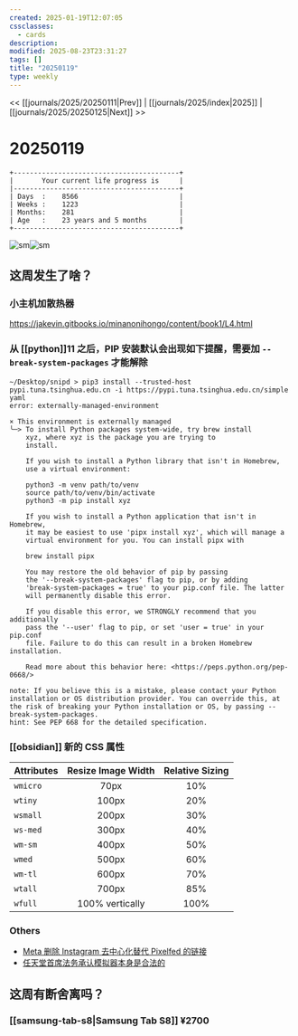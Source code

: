 ```yaml
---
created: 2025-01-19T12:07:05
cssclasses:
  - cards
description: 
modified: 2025-08-23T23:31:27
tags: []
title: "20250119"
type: weekly
---
```


<< [[journals/2025/20250111|Prev]] | [[journals/2025/index|2025]] | [[journals/2025/20250125|Next]] >>

# 20250119

```shell
+-----------------------------------------+
|       Your current life progress is     |
|-----------------------------------------+
| Days  :    8566                         |
| Weeks :    1223                         |
| Months:    281                          |
| Age   :    23 years and 5 months        |
+-----------------------------------------+
```

![sm](https://img.owspace.com/Public/uploads/Download/2025/0117.jpg)![sm](https://img.owspace.com/Public/uploads/Download/2025/0118.jpg)

## 这周发生了啥？

### 小主机加散热器

https://jakevin.gitbooks.io/minanonihongo/content/book1/L4.html

### 从 [[python]]11 之后，PIP 安装默认会出现如下提醒，需要加 `--break-system-packages` 才能解除

```shell
~/Desktop/snipd > pip3 install --trusted-host pypi.tuna.tsinghua.edu.cn -i https://pypi.tuna.tsinghua.edu.cn/simple yaml      
error: externally-managed-environment

× This environment is externally managed
╰─> To install Python packages system-wide, try brew install
    xyz, where xyz is the package you are trying to
    install.
    
    If you wish to install a Python library that isn't in Homebrew,
    use a virtual environment:
    
    python3 -m venv path/to/venv
    source path/to/venv/bin/activate
    python3 -m pip install xyz
    
    If you wish to install a Python application that isn't in Homebrew,
    it may be easiest to use 'pipx install xyz', which will manage a
    virtual environment for you. You can install pipx with
    
    brew install pipx
    
    You may restore the old behavior of pip by passing
    the '--break-system-packages' flag to pip, or by adding
    'break-system-packages = true' to your pip.conf file. The latter
    will permanently disable this error.
    
    If you disable this error, we STRONGLY recommend that you additionally
    pass the '--user' flag to pip, or set 'user = true' in your pip.conf
    file. Failure to do this can result in a broken Homebrew installation.
    
    Read more about this behavior here: <https://peps.python.org/pep-0668/>

note: If you believe this is a mistake, please contact your Python installation or OS distribution provider. You can override this, at the risk of breaking your Python installation or OS, by passing --break-system-packages.
hint: See PEP 668 for the detailed specification.
```

### [[obsidian]] 新的 CSS 属性

| Attributes | Resize Image Width | Relative Sizing |
| ---------- | :----------------: | :-------------: |
| `wmicro`   |        70px        |       10%       |
| `wtiny`    |       100px        |       20%       |
| `wsmall`   |       200px        |       30%       |
| `ws-med`   |       300px        |       40%       |
| `wm-sm`    |       400px        |       50%       |
| `wmed`     |       500px        |       60%       |
| `wm-tl`    |       600px        |       70%       |
| `wtall`    |       700px        |       85%       |
| `wfull`    |  100% vertically   |      100%       |

### Others

- [Meta 删除 Instagram 去中心化替代 Pixelfed 的链接](https://www.solidot.org/story?sid=80330)
- [任天堂首席法务承认模拟器本身是合法的](https://www.solidot.org/story?sid=80358)

## 这周有断舍离吗？

### [[samsung-tab-s8|Samsung Tab S8]] ¥2700
